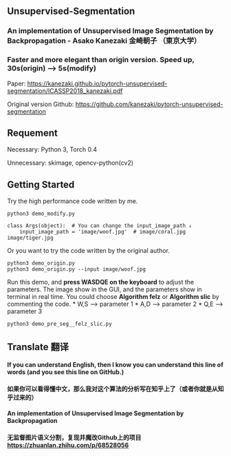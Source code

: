 ## Unsupervised-Segmentation
### An implementation of **Unsupervised Image Segmentation by Backpropagation  - Asako Kanezaki 金崎朝子** （東京大学）
### **Faster and more elegant than origin version. Speed up, 30s(origin) --> 5s(modify)**

Paper: https://kanezaki.github.io/pytorch-unsupervised-segmentation/ICASSP2018_kanezaki.pdf

Original version Github: https://github.com/kanezaki/pytorch-unsupervised-segmentation




## Requement

Necessary: Python 3, Torch 0.4

Unnecessary: skimage, opencv-python(cv2)




## Getting Started
Try the high performance code written by me.
```
python3 demo_modify.py

class Args(object):  # You can change the input_image_path ↓
    input_image_path = 'image/woof.jpg'  # image/coral.jpg image/tiger.jpg
```
  

Or you want to try the code written by the original author.
```
python3 demo_origin.py 
python3 demo_origin.py --input image/woof.jpg
```
  
Run this demo, and **press WASDQE on the keyboard** to adjust the parameters.
The image show in the GUI, and the parameters show in terminal in real time.
You could choose **Algorithm felz** or **Algorithm slic** by commenting the code.
    * W,S --> parameter 1
    * A,D --> parameter 2
    * Q,E --> parameter 3
```
python3 demo_pre_seg__felz_slic.py
```


## Translate 翻译

#### If you can understand English, then I know you can understand this line of words (and you see this line on GitHub.)
#### 如果你可以看得懂中文，那么我对这个算法的分析写在知乎上了（或者你就是从知乎过来的）
  
  
#### An implementation of **Unsupervised Image Segmentation by Backpropagation**
#### 无监督图片语义分割，复现并魔改Github上的项目 https://zhuanlan.zhihu.com/p/68528056

